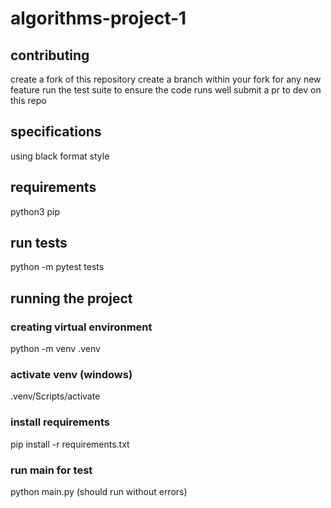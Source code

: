 # algorithms-project-1

## contributing

create a fork of this repository
create a branch within your fork for any new feature
run the test suite to ensure the code runs well
submit a pr to dev on this repo

## specifications

using black format style

## requirements

python3
pip

## run tests

python -m pytest tests

## running the project

### creating virtual environment

python -m venv .venv

### activate venv (windows)

.venv/Scripts/activate

### install requirements

pip install -r requirements.txt

### run main for test

python main.py
(should run without errors)
